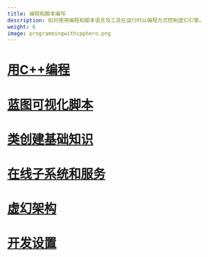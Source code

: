 ```yaml
---
title: 编程和脚本编写
description: 如何使用编程和脚本语言及工具在运行时以编程方式控制虚幻引擎。
weight: 6
image: programmingwithcpphero.png
---
```

# [用C++编程](https://dev.epicgames.com/documentation/zh-cn/unreal-engine/programming-with-cplusplus-in-unreal-engine)
# [蓝图可视化脚本](https://dev.epicgames.com/documentation/zh-cn/unreal-engine/blueprints-visual-scripting-in-unreal-engine)
# [类创建基础知识](https://dev.epicgames.com/documentation/zh-cn/unreal-engine/class-creation-basics-in-unreal-engine)
# [在线子系统和服务](https://dev.epicgames.com/documentation/zh-cn/unreal-engine/online-subsystems-and-services-in-unreal-engine)
# [虚幻架构](https://dev.epicgames.com/documentation/zh-cn/unreal-engine/programming-in-the-unreal-engine-architecture)
# [开发设置](https://dev.epicgames.com/documentation/zh-cn/unreal-engine/setting-up-your-development-environment-for-cplusplus-in-unreal-engine)